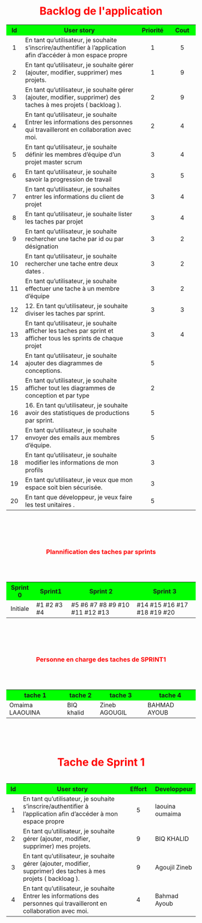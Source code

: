 <h1 style="color:red;text-align:center;">Backlog de l'application </h1>

<table width="800px" cellspacing="0" cellpadding="0">
	<tr bgcolor="#00FF00">
		<th width="40px">Id</th>
		<th width="600px">User story</th> 
		<th width="100px">Priorité</th>
		<th width="100px">Cout</th>
	</tr>
	<tr>
		<td align="center">  
		1
		</td>
		 <td>           
	              En tant qu’utilisateur, je souhaite  s’inscrire/authentifier à l’application afin d’accéder à mon espace propre	
		 </td>
		 <td align="center">
		        1
		  </td>
		    <td align="center">
		        5
		  </td>
	</tr>
	<tr>
		<td align="center">  
		    2
		</td>
		 <td>           
	              En tant qu’utilisateur, je souhaite  gérer (ajouter, modifier, supprimer)   mes projets.
		 </td>
		 <td align="center">
		        1
		  </td>
		 <td align="center">
		     9
		 </td>
	</tr>
	<tr>
		<td align="center">  
		    3
		</td>
		 <td>           
	          En tant qu’utilisateur, je souhaite gérer (ajouter, modifier, supprimer) des taches à mes projets ( backloag ). 
		 </td>
		 <td align="center">
		        2
		  </td>
		 <td align="center">
		     9
		 </td>
	</tr>
	<tr>
		<td align="center">  
		    4
		</td>
		 <td>           
	           En tant qu’utilisateur, je souhaite Entrer les informations des personnes qui travailleront en collaboration avec        moi.
		</td>
		 <td align="center">
		        2
		  </td>
		 <td align="center">
		     4
		 </td>
	</tr>
	<tr>
		<td align="center">  
		    5
		</td>
		 <td>           
	     En tant qu’utilisateur, je souhaite définir les membres d’équipe d’un projet master scrum                                            </td>
		 <td align="center">
		        3
		  </td>
		 <td align="center">
		     4
		 </td>
	</tr>
	<tr>
		<td align="center">  
		    6
		</td>
		 <td>           
	     	En tant qu’utilisateur, je souhaite  savoir la progression de travail                                         
		</td>
		 <td align="center">
		        3
		  </td>
		 <td align="center">
		     5
		 </td>
	</tr>
	<tr>
		<td align="center">  
		    7
		</td>
		 <td>           
	          En tant qu’utilisateur, je souhaites entrer les informations du client de projet                                      
		</td>
		 <td align="center">
		        3
		  </td>
		 <td align="center">
		     4
		 </td>
	</tr>
	<tr>
		<td align="center">  
		    8
		</td>
		 <td>           
	           En tant qu’utilisateur, je souhaite lister les  taches par projet                                     
		</td>
		 <td align="center">
		        3
		  </td>
		 <td align="center">
		     4
		 </td>
	</tr>
	<tr>
		<td align="center">  
		    9
		</td>
		 <td>           
	          En tant qu’utilisateur, je souhaite rechercher une tache par id ou par désignation                                    
		</td>
		 <td align="center">
		        3
		  </td>
		 <td align="center">
		     2
		 </td>
	</tr>
	<tr>
		<td align="center">  
		    10
		</td>
		 <td>           
	        En tant qu’utilisateur, je souhaite rechercher une tache  entre deux dates .                                
		</td>
		 <td align="center">
		        3
		  </td>
		 <td align="center">
		     2
		 </td>
	</tr>
	<tr>
		<td align="center">  
		    11
		</td>
		 <td>           
	          En tant qu’utilisateur, je souhaite effectuer une tache à un membre d’équipe                               
		</td>
		 <td align="center">
		        3
		  </td>
		 <td align="center">
		     2
		 </td>
	</tr>
	<tr>
		<td align="center">  
		    12
		</td>
		 <td>           
	        12.	En tant qu’utilisateur, je souhaite diviser les taches par sprint.                             
		</td>
		 <td align="center">
		        3
		  </td>
		 <td align="center">
		     3
		 </td>
	</tr>
	<tr>
		<td align="center">  
		    13
		</td>
		 <td>           
	         En tant qu’utilisateur, je souhaite  afficher les taches par sprint et afficher tous les sprints  de chaque projet     
		</td>
		 <td align="center">
		        3
		  </td>
		 <td align="center">
		     4
		 </td>
	</tr>
	<tr>
		<td align="center">  
		    14
		</td>
		 <td>           
	        En tant qu’utilisateur, je souhaite ajouter des diagrammes de conceptions.   
		</td>
		 <td align="center">
		     5
		 </td>
	</tr>
	<tr>
		<td align="center">  
		    15
		</td>
		 <td>           
	      En tant qu’utilisateur, je souhaite afficher  tout les diagrammes de conception et par type 
		</td>
		 <td align="center">
		     2
		 </td>
	</tr>
	<tr>
		<td align="center">  
		    16
		</td>
		 <td>           
	     16.	En tant qu’utilisateur, je souhaite  avoir des statistiques de productions par sprint. 
		</td>
		 <td align="center">
		     5
		 </td>
	</tr>
	<tr>
		<td align="center">  
		    17
		</td>
		 <td>           
	     	En tant qu’utilisateur, je souhaite  envoyer des emails aux membres d’équipe. 
		</td>
		 <td align="center">
		     5
		 </td>
	</tr>
	<tr>
		<td align="center">  
		    18
		</td>
		 <td>           
	     		En tant qu’utilisateur, je souhaite modifier les informations de mon profils 
		</td>
		 <td align="center">
		     3
		 </td>
	</tr>
	<tr>
		<td align="center">  
		    19
		</td>
		 <td>           
	     	    En tant qu’utilisateur, je veux que mon espace  soit  bien sécurisée.  
		</td>
		 <td align="center">
		     3
		 </td>
	</tr>
	<tr>
		<td align="center">  
		    20
		</td>
		 <td>           
	     	    En tant que développeur, je veux faire les test unitaires .
		</td>
		 <td align="center">
		     5
		 </td>
	</tr>
	
	
	
	
	
	
	
	
	
</table>


<div style="margin: 100px auto;" >

<h3 style="color:red;text-align:center;margin-bottom:70px;">Plannification des taches par  sprints</h3>
<table width="800px" cellspacing="0" cellpadding="0">
    <tr bgcolor="#00FF00">
      <th>Sprint 0</th>
      <th>Sprint1</th>
      <th>Sprint 2</th>
      <th>Sprint 3 </th>
    </tr>
    <tr>
         <td align="center">  Initiale </td>
         <td> #1  #2 #3 #4</td>
         <td> 
            #5  #6 #7 #8 #9  #10 #11 #12 #13  
        </td>
         <td>
              #14  #15 #16 #17 #18 #19 #20   
          </td>
    </tr>
</table>
</div>


<div style="margin: 100px auto;" >

<h3 style="color:red;text-align:center;margin-bottom:70px;">Personne en charge des taches de SPRINT1 </h3>
<table width="800px" cellspacing="0" cellpadding="0">
    <tr bgcolor="#00FF00">
      <th>tache 1</th>
      <th>tache 2</th>
      <th>tache 3</th>
      <th>tache 4 </th>
    </tr>
    <tr>
         <td > Omaima LAAOUINA </td>
         <td>BIQ khalid</td>
         <td> Zineb AGOUGIL </td>
         <td>
             BAHMAD AYOUB 
          </td>
    </tr>
</table>
</div>



<h1 style="color:red;text-align:center;">Tache de Sprint 1 <h1>

<table width="800px" cellspacing="0" cellpadding="0">
      <tr bgcolor="#00FF00">
        <th width="40px">Id</th>
        <th width="600px">User story</th> 
        <th width="100px">Effort</th>
      <th width="100px">Developpeur</th>
      </tr>
      <tr>
        <td align="center">  
        1
        </td>
         <td>           
                    En tant qu’utilisateur, je souhaite  s’inscrire/authentifier à l’application afin d’accéder à mon espace propre	
         </td>
         <td align="center">
          5
         </td>
	  <td>
           laouina oumaima
         </td>
      </tr>
      <tr>
        <td align="center">  
            2
        </td>
         <td>           
                    En tant qu’utilisateur, je souhaite  gérer (ajouter, modifier, supprimer)   mes projets.
         </td>
         <td align="center">
             9
         </td>
	  <td>
            BIQ KHALID
         </td>
      </tr>
      <tr>
        <td align="center">  
            3
        </td>
         <td>           
                En tant qu’utilisateur, je souhaite gérer (ajouter, modifier, supprimer) des taches à mes projets ( backloag ). 
         </td>
         <td align="center">
             9
         </td>
	  <td>
           Agoujil Zineb
         </td>
      </tr>
      <tr>
        <td align="center">  
            4
        </td>
         <td>           
                 En tant qu’utilisateur, je souhaite Entrer les informations des personnes qui travailleront en collaboration avec        moi.
        </td>
         <td align="center">
             4
         </td>
	  <td>
          Bahmad Ayoub
         </td>
      </tr>

  </table>
  






















